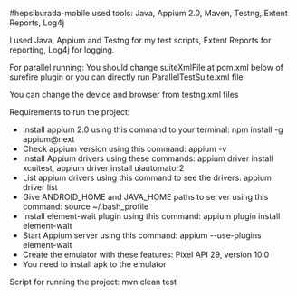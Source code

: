 #hepsiburada-mobile used tools: Java, Appium 2.0, Maven, Testng, Extent Reports, Log4j

I used Java, Appium and Testng for my test scripts, Extent Reports for reporting, Log4j for logging.

For parallel running: You should change suiteXmlFile at pom.xml below of surefire plugin or you can directly run ParallelTestSuite.xml file

You can change the device and browser from testng.xml files

Requirements to run the project:
* Install appium 2.0 using this command to your terminal: npm install -g appium@next
* Check appium version using this command: appium -v
* Install Appium drivers using these commands: appium driver install xcuitest, appium driver install uiautomator2
* List appium drivers using this command to see the drivers: appium driver list
* Give ANDROID_HOME and JAVA_HOME paths to server using this command: source ~/.bash_profile
* Install element-wait plugin using this command: appium plugin install element-wait
* Start Appium server using this command: appium --use-plugins element-wait
* Create the emulator with these features: Pixel API 29, version 10.0
* You need to install apk to the emulator

Script for running the project: mvn clean test